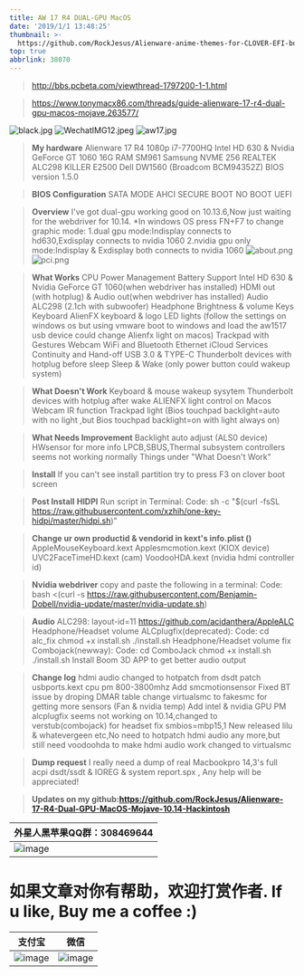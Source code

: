 ```yaml
---
title: AW 17 R4 DUAL-GPU MacOS
date: '2019/1/1 13:48:25'
thumbnail: >-
  https://github.com/RockJesus/Alienware-anime-themes-for-CLOVER-EFI-bootloader/blob/master/screenshots/alienwareb.gif?raw=true
top: true
abbrlink: 38070
---
```


>http://bbs.pcbeta.com/viewthread-1797200-1-1.html

>https://www.tonymacx86.com/threads/guide-alienware-17-r4-dual-gpu-macos-mojave.263577/

![black.jpg](https://upload-images.jianshu.io/upload_images/15836855-72d2a9b165783b77.jpg?imageMogr2/auto-orient/strip%7CimageView2/2/w/1240)
![WechatIMG12.jpeg](https://upload-images.jianshu.io/upload_images/15836855-d9517c5492cd8da3.jpeg?imageMogr2/auto-orient/strip%7CimageView2/2/w/1240)
![aw17.jpg](https://upload-images.jianshu.io/upload_images/15836855-c39e6a33c93bbe15.jpg?imageMogr2/auto-orient/strip%7CimageView2/2/w/1240)



>**My hardware**
Alienware 17 R4
1080p
i7-7700HQ
Intel HD 630 & Nvidia GeForce GT 1060
16G RAM
SM961 Samsung NVME 256
REALTEK ALC298
KILLER E2500
Dell DW1560 (Broadcom BCM94352Z)
BIOS version 1.5.0


>**BIOS Configuration**
SATA MODE AHCI
SECURE BOOT NO
BOOT UEFI


>**Overview**
I've got dual-gpu working good on 10.13.6,Now just waiting for the webdriver for 10.14.
*In windows OS press FN+F7 to change graphic mode:
1.dual gpu mode:Indisplay connects to hd630,Exdisplay connects to nvidia 1060
2.nvidia gpu only mode:Indisplay & Exdisplay both connects to nvidia 1060
![about.png](https://upload-images.jianshu.io/upload_images/15836855-a87e2d31ac389301.png?imageMogr2/auto-orient/strip%7CimageView2/2/w/1240)
![pci.png](https://upload-images.jianshu.io/upload_images/15836855-d21ddbae414e4f32.png?imageMogr2/auto-orient/strip%7CimageView2/2/w/1240)


>**What Works**
CPU Power Management
Battery Support
Intel HD 630 & Nvidia GeForce GT 1060(when webdriver has installed)
HDMI out (with hotplug) & Audio out(when webdriver has installed)
Audio ALC298 (2.1ch with subwoofer)
Headphone
Brightness & volume Keys
Keyboard
AlienFX keyboard & logo LED lights (follow the settings on windows os but using vmware boot to windows and load the aw1517 usb device could change Alienfx light on macos)
Trackpad with Gestures
Webcam
WiFi and Bluetooth
Ethernet
iCloud Services
Continuity and Hand-off
USB 3.0 & TYPE-C
Thunderbolt devices with hotplug before sleep
Sleep & Wake (only power button could wakeup system)

>**What Doesn't Work**
Keyboard & mouse wakeup sysytem
Thunderbolt devices with hotplug after wake
ALIENFX light control on Macos
Webcam IR function
Trackpad light (Bios touchpad backlight=auto with no light ,but Bios touchpad backlight=on with light always on)

>**What Needs Improvement**
Backlight auto adjust (ALS0 device)
HWsensor for more info
LPCB,SBUS,Thermal subsystem controllers seems not working normally
Things under "What Doesn't Work"

>**Install**
If you can't see install partition try to press F3 on clover boot screen

>**Post Install**
**HIDPI**
Run script in Terminal:
Code:
sh -c "$(curl -fsSL https://raw.githubusercontent.com/xzhih/one-key-hidpi/master/hidpi.sh)"

>**Change ur own productid & vendorid in kext's info.plist ()**
AppleMouseKeyboard.kext
Applesmcmotion.kext (KIOX device)
UVC2FaceTimeHD.kext (cam)
VoodooHDA.kext (nvidia hdmi controller id)

>**Nvidia webdriver**
copy and paste the following in a terminal:
Code:
bash <(curl -s https://raw.githubusercontent.com/Benjamin-Dobell/nvidia-update/master/nvidia-update.sh)

>**Audio**
ALC298: layout-id=11 https://github.com/acidanthera/AppleALC
Headphone/Headset volume ALCplugfix(deprecated):
Code:
cd alc_fix
chmod +x install.sh
./install.sh
Headphone/Headset volume fix Combojack(newway):
Code:
cd ComboJack
chmod +x install.sh
./install.sh
Install Boom 3D APP to get better audio output



>**Change log**
hdmi audio changed to hotpatch from dsdt patch
usbports.kext
cpu pm 800-3800mhz
Add smcmotionsensor
Fixed BT issue by droping DMAR table
change virtualsmc to fakesmc for getting more sensors (Fan & nvidia temp)
Add intel & nvidia GPU PM
alcplugfix seems not working on 10.14,changed to verstub(combojack) for headset fix
smbios=mbp15,1
New released lilu & whatevergeen etc,No need to hotpatch hdmi audio any more,but still need voodoohda to make hdmi audio work
changed to virtualsmc

>**Dump request**
I really need a dump of real Macbookpro 14,3's full acpi dsdt/ssdt & IOREG & system report.spx , Any help will be appreciated!

>**Updates on my github:https://github.com/RockJesus/Alienware-17-R4-Dual-GPU-MacOS-Mojave-10.14-Hackintosh**


| 外星人黑苹果QQ群：308469644                                                                                                                                                              | 
| ----------------------------------------------------------   | 
| ![image](https://github.com/RockJesus/Alienware-17-R4-Dual-GPU-MacOS-Mojave-10.14-Hackintosh/blob/master/qq.png?raw=true) |


# 如果文章对你有帮助，欢迎打赏作者. If u like, Buy me a coffee  :)
| 支付宝                                                                                                                                                              | 微信                                               |
| ----------------------------------------------------------   | ---------------------------------------------------- |
| ![image](/img/zfb.png) | ![image](/img/wx.png) | 
